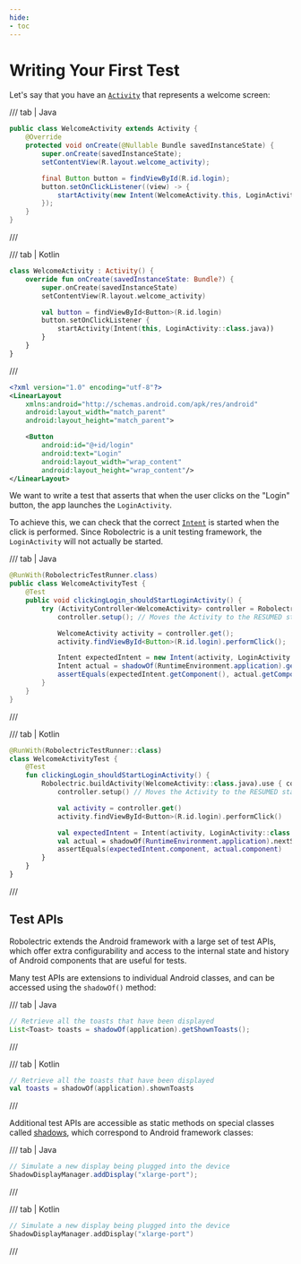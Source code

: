 ```yaml
---
hide:
- toc
---
```


# Writing Your First Test

Let's say that you have an [`Activity`][activity-documentation] that represents a welcome screen:

/// tab | Java
```java
public class WelcomeActivity extends Activity {
    @Override
    protected void onCreate(@Nullable Bundle savedInstanceState) {
        super.onCreate(savedInstanceState);
        setContentView(R.layout.welcome_activity);

        final Button button = findViewById(R.id.login);
        button.setOnClickListener((view) -> {
            startActivity(new Intent(WelcomeActivity.this, LoginActivity.class))
        });
    }
}
```
///

/// tab | Kotlin
```kotlin
class WelcomeActivity : Activity() {
    override fun onCreate(savedInstanceState: Bundle?) {
        super.onCreate(savedInstanceState)
        setContentView(R.layout.welcome_activity)

        val button = findViewById<Button>(R.id.login)
        button.setOnClickListener {
            startActivity(Intent(this, LoginActivity::class.java))
        }
    }
}
```
///

```xml title="welcome_activity.xml"
<?xml version="1.0" encoding="utf-8"?>
<LinearLayout
    xmlns:android="http://schemas.android.com/apk/res/android"
    android:layout_width="match_parent"
    android:layout_height="match_parent">

    <Button
        android:id="@+id/login"
        android:text="Login"
        android:layout_width="wrap_content"
        android:layout_height="wrap_content"/>
</LinearLayout>
```

We want to write a test that asserts that when the user clicks on the "Login" button, the app
launches the `LoginActivity`.

To achieve this, we can check that the correct [`Intent`][intent-documentation] is started when the
click is performed. Since Robolectric is a unit testing framework, the `LoginActivity` will not
actually be started.

/// tab | Java
```java
@RunWith(RobolectricTestRunner.class)
public class WelcomeActivityTest {
    @Test
    public void clickingLogin_shouldStartLoginActivity() {
        try (ActivityController<WelcomeActivity> controller = Robolectric.buildActivity(WelcomeActivity.class)) {
            controller.setup(); // Moves the Activity to the RESUMED state

            WelcomeActivity activity = controller.get();
            activity.findViewById<Button>(R.id.login).performClick();

            Intent expectedIntent = new Intent(activity, LoginActivity.class);
            Intent actual = shadowOf(RuntimeEnvironment.application).getNextStartedActivity();
            assertEquals(expectedIntent.getComponent(), actual.getComponent());
        }
    }
}
```
///

/// tab | Kotlin
```kotlin
@RunWith(RobolectricTestRunner::class)
class WelcomeActivityTest {
    @Test
    fun clickingLogin_shouldStartLoginActivity() {
        Robolectric.buildActivity(WelcomeActivity::class.java).use { controller ->
            controller.setup() // Moves the Activity to the RESUMED state

            val activity = controller.get()
            activity.findViewById<Button>(R.id.login).performClick()

            val expectedIntent = Intent(activity, LoginActivity::class.java)
            val actual = shadowOf(RuntimeEnvironment.application).nextStartedActivity
            assertEquals(expectedIntent.component, actual.component)
        }
    }
}
```
///

## Test APIs

Robolectric extends the Android framework with a large set of test APIs, which offer extra
configurability and access to the internal state and history of Android components that are useful
for tests.

Many test APIs are extensions to individual Android classes, and can be accessed using the
`shadowOf()` method:

/// tab | Java
```java
// Retrieve all the toasts that have been displayed
List<Toast> toasts = shadowOf(application).getShownToasts();
```
///

/// tab | Kotlin
```kotlin
// Retrieve all the toasts that have been displayed
val toasts = shadowOf(application).shownToasts
```
///

Additional test APIs are accessible as static methods on special classes called
[shadows](extending.md), which correspond to Android framework classes:

/// tab | Java
```java
// Simulate a new display being plugged into the device
ShadowDisplayManager.addDisplay("xlarge-port");
```
///

/// tab | Kotlin
```kotlin
// Simulate a new display being plugged into the device
ShadowDisplayManager.addDisplay("xlarge-port")
```
///

[activity-documentation]: https://developer.android.com/reference/android/app/Activity
[intent-documentation]: https://developer.android.com/reference/android/content/Intent
